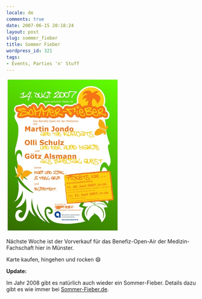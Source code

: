 ```yaml
---
locale: de
comments: true
date: 2007-06-15 20:18:24
layout: post
slug: sommer_fieber
title: Sommer Fieber
wordpress_id: 321
tags:
- Events, Parties 'n' Stuff
---
```


[![](/images/2007-06-15-sommer_fieber/sommer-fieber.jpg)](http://www.sommer-fieber.de/flyer1.html)

Nächste Woche ist der Vorverkauf für das Benefiz-Open-Air der
Medizin-Fachschaft hier in Münster.

Karte kaufen, hingehen und rocken :smile:

**Update:**

Im Jahr 2008 gibt es natürlich auch wieder ein Sommer-Fieber. Details dazu gibt
es wie immer bei [Sommer-Fieber.de](http://www.sommer-fieber.de/).
